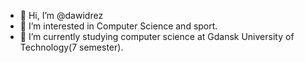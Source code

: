 - 👋 Hi, I’m @dawidrez
- 👀 I’m interested in Computer Science and sport.
- 🌱 I’m currently studying computer science at Gdansk University of Technology(7 semester).



<!---
dawidrez/dawidrez is a ✨ special ✨ repository because its `README.md` (this file) appears on your GitHub profile.
You can click the Preview link to take a look at your changes.
--->
